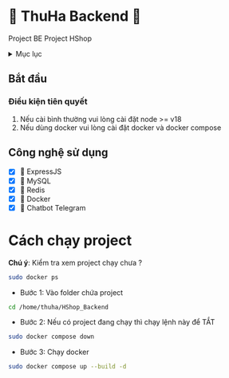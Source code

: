 # 🌺 ThuHa Backend 🌺

Project BE Project HShop

<!-- TABLE OF CONTENTS -->
<details>
  <summary>Mục lục</summary>
  <ol>
    <li>
      <a href="#about-the-project">Giới thiệu chung</a>
    </li>
    <li>
      <a href="#getting-started">Bắt đầu</a>
      <ul>
        <li><a href="#prerequisites">Điều kiện tiên quyết</a></li>
        <li><a href="#installation">Cài đặt</a></li>
      </ul>
    </li>
    <li><a href="#usage">Cách chạy</a></li>
    <li><a href="#license">Bản quyền</a></li>
  </ol>
</details>

## Bắt đầu
### Điều kiện tiên quyết
1. Nếu cài bình thường vui lòng cài đặt node >= v18
2. Nếu dùng docker vui lòng cài đặt docker và docker compose

## Công nghệ sử dụng
- [x] 🐉 ExpressJS
- [x] 🦊 MySQL
- [x] 🍍 Redis
- [x] 🐳 Docker
- [x] 🦄 Chatbot Telegram

# Cách chạy project 
**Chú ý**: Kiểm tra xem project chạy chưa ?
``` bash
sudo docker ps 
```

- Bước 1: Vào folder chứa project

``` bash
cd /home/thuha/HShop_Backend
```

- Bước 2: Nếu có project đang chạy thì chạy lệnh này để TẮT
``` bash
sudo docker compose down
```

- Bước 3: Chạy docker
``` bash
sudo docker compose up --build -d
```

